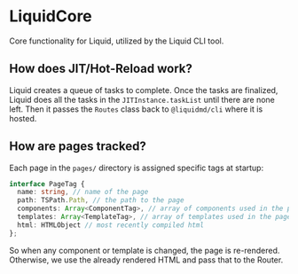 # LiquidCore
Core functionality for Liquid, utilized by the Liquid CLI tool.

## How does JIT/Hot-Reload work?

Liquid creates a queue of tasks to complete. Once the tasks are finalized, Liquid does all the tasks in the `JITInstance.taskList` until there are none left. Then it passes the `Routes` class back to `@liquidmd/cli` where it is hosted.

## How are pages tracked?

Each page in the `pages/` directory is assigned specific tags at startup:

```ts
interface PageTag {
  name: string, // name of the page
  path: TSPath.Path, // the path to the page
  components: Array<ComponentTag>, // array of components used in the page
  templates: Array<TemplateTag>, // array of templates used in the page,
  html: HTMLObject // most recently compiled html
};
```
So when any component or template is changed, the page is re-rendered. Otherwise, we use the already rendered HTML and pass that to the Router.
